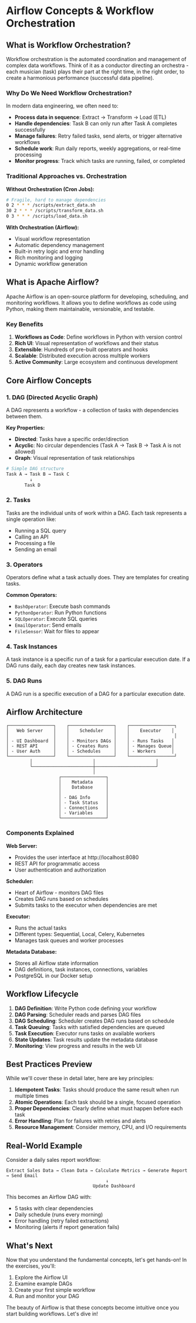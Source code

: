 # Airflow Concepts & Workflow Orchestration

## What is Workflow Orchestration?

Workflow orchestration is the automated coordination and management of complex data workflows. Think of it as a conductor directing an orchestra - each musician (task) plays their part at the right time, in the right order, to create a harmonious performance (successful data pipeline).

### Why Do We Need Workflow Orchestration?

In modern data engineering, we often need to:

- **Process data in sequence**: Extract → Transform → Load (ETL)
- **Handle dependencies**: Task B can only run after Task A completes successfully
- **Manage failures**: Retry failed tasks, send alerts, or trigger alternative workflows
- **Schedule work**: Run daily reports, weekly aggregations, or real-time processing
- **Monitor progress**: Track which tasks are running, failed, or completed

### Traditional Approaches vs. Orchestration

**Without Orchestration (Cron Jobs):**

```bash
# Fragile, hard to manage dependencies
0 2 * * * /scripts/extract_data.sh
30 2 * * * /scripts/transform_data.sh
0 3 * * * /scripts/load_data.sh
```

**With Orchestration (Airflow):**

- Visual workflow representation
- Automatic dependency management
- Built-in retry logic and error handling
- Rich monitoring and logging
- Dynamic workflow generation

## What is Apache Airflow?

Apache Airflow is an open-source platform for developing, scheduling, and monitoring workflows. It allows you to define workflows as code using Python, making them maintainable, versionable, and testable.

### Key Benefits

1. **Workflows as Code**: Define workflows in Python with version control
2. **Rich UI**: Visual representation of workflows and their status
3. **Extensible**: Hundreds of pre-built operators and hooks
4. **Scalable**: Distributed execution across multiple workers
5. **Active Community**: Large ecosystem and continuous development

## Core Airflow Concepts

### 1. DAG (Directed Acyclic Graph)

A DAG represents a workflow - a collection of tasks with dependencies between them.

**Key Properties:**

- **Directed**: Tasks have a specific order/direction
- **Acyclic**: No circular dependencies (Task A → Task B → Task A is not allowed)
- **Graph**: Visual representation of task relationships

```python
# Simple DAG structure
Task A → Task B → Task C
         ↓
       Task D
```

### 2. Tasks

Tasks are the individual units of work within a DAG. Each task represents a single operation like:

- Running a SQL query
- Calling an API
- Processing a file
- Sending an email

### 3. Operators

Operators define what a task actually does. They are templates for creating tasks.

**Common Operators:**

- `BashOperator`: Execute bash commands
- `PythonOperator`: Run Python functions
- `SQLOperator`: Execute SQL queries
- `EmailOperator`: Send emails
- `FileSensor`: Wait for files to appear

### 4. Task Instances

A task instance is a specific run of a task for a particular execution date. If a DAG runs daily, each day creates new task instances.

### 5. DAG Runs

A DAG run is a specific execution of a DAG for a particular execution date.

## Airflow Architecture

```
┌─────────────────┐    ┌─────────────────┐    ┌─────────────────┐
│   Web Server    │    │    Scheduler    │    │    Executor    │
│                 │    │                 │    │                 │
│ - UI Dashboard  │    │ - Monitors DAGs │    │ - Runs Tasks   │
│ - REST API      │    │ - Creates Runs  │    │ - Manages Queue│
│ - User Auth     │    │ - Schedules     │    │ - Workers      │
└─────────────────┘    └─────────────────┘    └─────────────────┘
         │                       │                       │
         └───────────────────────┼───────────────────────┘
                                 │
                    ┌─────────────────┐
                    │    Metadata     │
                    │    Database     │
                    │                 │
                    │ - DAG Info      │
                    │ - Task Status   │
                    │ - Connections   │
                    │ - Variables     │
                    └─────────────────┘
```

### Components Explained

**Web Server:**

- Provides the user interface at http://localhost:8080
- REST API for programmatic access
- User authentication and authorization

**Scheduler:**

- Heart of Airflow - monitors DAG files
- Creates DAG runs based on schedules
- Submits tasks to the executor when dependencies are met

**Executor:**

- Runs the actual tasks
- Different types: Sequential, Local, Celery, Kubernetes
- Manages task queues and worker processes

**Metadata Database:**

- Stores all Airflow state information
- DAG definitions, task instances, connections, variables
- PostgreSQL in our Docker setup

## Workflow Lifecycle

1. **DAG Definition**: Write Python code defining your workflow
2. **DAG Parsing**: Scheduler reads and parses DAG files
3. **DAG Scheduling**: Scheduler creates DAG runs based on schedule
4. **Task Queuing**: Tasks with satisfied dependencies are queued
5. **Task Execution**: Executor runs tasks on available workers
6. **State Updates**: Task results update the metadata database
7. **Monitoring**: View progress and results in the web UI

## Best Practices Preview

While we'll cover these in detail later, here are key principles:

1. **Idempotent Tasks**: Tasks should produce the same result when run multiple times
2. **Atomic Operations**: Each task should be a single, focused operation
3. **Proper Dependencies**: Clearly define what must happen before each task
4. **Error Handling**: Plan for failures with retries and alerts
5. **Resource Management**: Consider memory, CPU, and I/O requirements

## Real-World Example

Consider a daily sales report workflow:

```
Extract Sales Data → Clean Data → Calculate Metrics → Generate Report → Send Email
                                      ↓
                                 Update Dashboard
```

This becomes an Airflow DAG with:

- 5 tasks with clear dependencies
- Daily schedule (runs every morning)
- Error handling (retry failed extractions)
- Monitoring (alerts if report generation fails)

## What's Next

Now that you understand the fundamental concepts, let's get hands-on! In the exercises, you'll:

1. Explore the Airflow UI
2. Examine example DAGs
3. Create your first simple workflow
4. Run and monitor your DAG

The beauty of Airflow is that these concepts become intuitive once you start building workflows. Let's dive in!
